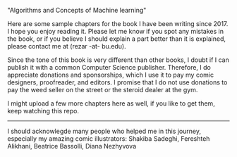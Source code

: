 "Algorithms and Concepts of Machine learning"

Here are some sample chapters for the book I have been writing since 2017. I hope you enjoy reading it. Please let me know if you spot any mistakes in the book, or if you believe I should explain a part better than it is explained, please contact me at (rezar -at- bu.edu).

Since the tone of this book is very different than other books, I doubt if I can publish it with a common Computer Science publisher. Therefore, I do appreciate donations and sponsorships, which I use it to pay my comic designers, proofreader, and editors. I promise that I do not use donations to pay the weed seller on the street or the steroid dealer at the gym.

I might upload a few more chapters here as well, if you like to get them, keep watching this repo. 

---------------------------------
I should acknowlegde many people who helped me in this journey, especially my amazing comic illustrators: Shakiba Sadeghi, Fereshteh Alikhani, Beatrice Bassolli, Diana Nezhyvova
